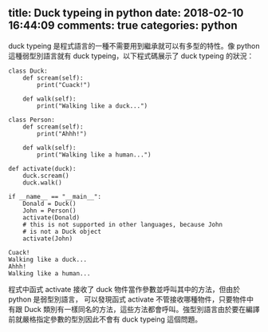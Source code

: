 title: Duck typeing in python
date: 2018-02-10 16:44:09
comments: true
categories: python
---
duck typeing 是程式語言的一種不需要用到繼承就可以有多型的特性。像 python 這種弱型別語言就有 duck typeing，以下程式碼展示了 duck typeing 的狀況：

```python=
class Duck:
    def scream(self):
        print("Cuack!")

    def walk(self):
        print("Walking like a duck...")

class Person:
    def scream(self):
        print("Ahhh!")

    def walk(self):
        print("Walking like a human...")

def activate(duck):
    duck.scream()
    duck.walk()

if __name__ == "__main__":
    Donald = Duck()
    John = Person()
    activate(Donald)
    # this is not supported in other languages, because John
    # is not a Duck object
    activate(John)
```
```
Cuack!
Walking like a duck...
Ahhh!
Walking like a human...
```
程式中函式 activate 接收了 duck 物件當作參數並呼叫其中的方法，但由於 python 是弱型別語言，
可以發現函式 activate 不管接收哪種物件，只要物件中有跟 Duck 類別有一樣同名的方法，這些方法都會呼叫。強型別語言由於要在編譯前就嚴格指定參數的型別因此不會有 duck typeing 這個問題。